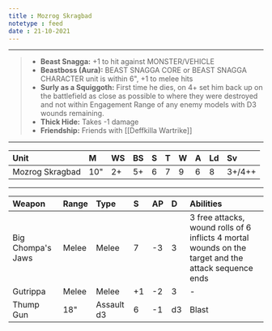 ```yaml
---
title : Mozrog Skragbad
notetype : feed
date : 21-10-2021
---
```


---

> - **Beast Snagga:** +1 to hit against MONSTER/VEHICLE
> - **Beastboss (Aura):** BEAST SNAGGA CORE or  BEAST SNAGGA CHARACTER unit is within 6", +1 to melee hits
> - **Surly as a Squiggoth:** First time he dies, on 4+ set him back up on the battlefield as close as possible to where they were destroyed and not within Engagement Range of any enemy models with D3 wounds remaining.
> - **Thick Hide:** Takes -1 damage
> - **Friendship:** Friends with [[Deffkilla Wartrike]]

---

| Unit            | M   | WS  | BS  | S   | T   | W   | A   | Ld  | Sv     |
|:--------------- |:--- |:--- |:--- |:--- |:--- |:--- |:--- |:--- |:------ |
| Mozrog Skragbad | 10" | 2+  | 5+  | 6   | 7   | 9   | 6   | 8   | 3+/4++ |

---

| Weapon            | Range | Type       | S   | AP  | D   | Abilities                                                                                            |
|:----------------- |:----- |:---------- |:--- |:--- |:--- |:---------------------------------------------------------------------------------------------------- |
| Big Chompa's Jaws | Melee | Melee      | 7   | -3  | 3   | 3 free attacks, wound rolls of 6 inflicts 4 mortal wounds on the target and the attack sequence ends |
| Gutrippa          | Melee | Melee      | +1  | -2  | 3   | -                                                                                                    |
| Thump Gun         | 18"   | Assault d3 | 6   | -1  | d3  | Blast                                                                                                |
